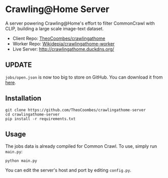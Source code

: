 # Crawling@Home Server
A server powering Crawling@Home's effort to filter CommonCrawl with CLIP, building a large scale image-text dataset.
* Client Repo: [TheoCoombes/crawlingathome](https://github.com/TheoCoombes/crawlingathome)
* Worker Repo: [Wikidepia/crawlingathome-worker](https://github.com/Wikidepia/crawlingathome-worker)
* Live Server: http://crawlingathome.duckdns.org/

## UPDATE
`jobs/open.json` is now too big to store on GitHub. You can download it from [here](https://drive.google.com/file/d/1YiKlmisVJf1ngJv1weRFEaZrt74FSCbH/view?usp=sharing).

## Installation
```
git clone https://github.com/TheoCoombes/crawlingathome-server
cd crawlingathome-server
pip install -r requirements.txt
```

## Usage
The jobs data is already compiled for Common Crawl. To use, simply run `main.py`:
```
python main.py
```
You can edit the server's host and port by editing `config.py`.
